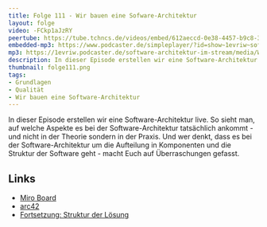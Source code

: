 ```yaml
---
title: Folge 111 - Wir bauen eine Sofware-Architektur
layout: folge
video: -FCkp1aJzRY
peertube: https://tube.tchncs.de/videos/embed/612aeccd-0e38-4457-b9c8-3db1d1c2563c
embedded-mp3: https://www.podcaster.de/simpleplayer/?id=show~1evriw~software-architektur-im-stream~pod-26a6b7bb3be852427d48eba367&v=1646073315
mp3: https://1evriw.podcaster.de/software-architektur-im-stream/media/WirBauenEineSoftwareArchitektur-xcf.mp3
description: In dieser Episode erstellen wir eine Software-Architektur - live!
thumbnail: folge111.png
tags:
- Grundlagen
- Qualität
- Wir bauen eine Software-Architektur
---
```


In dieser Episode erstellen wir eine Software-Architektur live. So
sieht man, auf welche Aspekte es bei der Software-Architektur
tatsächlich ankommt - und nicht in der Theorie sondern in der
Praxis. Und wer denkt, dass es bei der Software-Architektur um die
Aufteilung in Komponenten und die Struktur der Software geht - macht
Euch auf Überraschungen gefasst.

## Links

* [Miro Board](/sketchnotes/folge111-miro-board.pdf)
* [arc42](https://docs.arc42.org/home/)
* [Fortsetzung: Struktur der Lösung](/2022/03/11/folge112.html)
